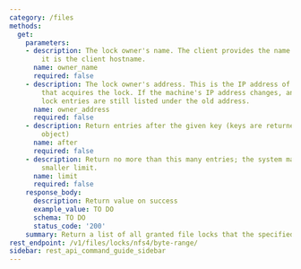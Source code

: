```yaml
---
category: /files
methods:
  get:
    parameters:
    - description: The lock owner's name. The client provides the name. Typically,
        it is the client hostname.
      name: owner_name
      required: false
    - description: The lock owner's address. This is the IP address of the machine
        that acquires the lock. If the machine's IP address changes, any existing
        lock entries are still listed under the old address.
      name: owner_address
      required: false
    - description: Return entries after the given key (keys are returned in the paging
        object)
      name: after
      required: false
    - description: Return no more than this many entries; the system may choose a
        smaller limit.
      name: limit
      required: false
    response_body:
      description: Return value on success
      example_value: TO DO
      schema: TO DO
      status_code: '200'
    summary: Return a list of all granted file locks that the specified machine owns.
rest_endpoint: /v1/files/locks/nfs4/byte-range/
sidebar: rest_api_command_guide_sidebar
---
```


